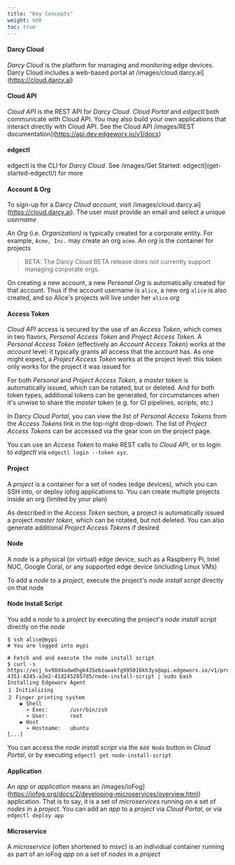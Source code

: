 ```yaml
---
title: "Key Concepts"
weight: 600
toc: true
---
```


#### Darcy Cloud

_Darcy Cloud_ is the platform for managing and monitoring edge devices. Darcy Cloud includes a web-based portal at /images/cloud.darcy.ai](https://cloud.darcy.ai)

#### Cloud API

_Cloud API_ is the REST API for _Darcy Cloud_. _Cloud Portal_ and _edgectl_ both communicate with Cloud API. You may also build your own applications that interact directly with Cloud API. See the Cloud API /images/REST documentation](https://api.dev.edgeworx.io/v1/docs)

#### edgectl

edgectl is the CLI for _Darcy Cloud_. See /images/Get Started: edgectl](get-started-edgectl/) for more

#### Account & Org

To sign-up for a Darcy _Cloud_ _account_, visit /images/cloud.darcy.ai](https://cloud.darcy.ai). The user must provide an email and  select a unique _username_

An _Org_ (i.e. _Organization)_ is typically created for a corporate entity. For example, `Acme, Inc.` may create an org `acme`. An _org_ is the container for projects

> BETA: The Darcy Cloud BETA release does not currently support managing corporate orgs.

On creating a new account, a new _Personal Org_ is automatically created for that account. Thus if the account username is `alice`, a new org `alice` is also created, and so Alice's projects will live under her `alice` _org_

#### Access Token

_Cloud API_ access is secured by the use of an _Access Token_, which comes in two flavors, _Personal Access Token_ and _Project Access Token_. A _Personal Access Token_ (effectively an _Account Access Token_) works at the _account_ level: it typically grants all access that the account has. As one might expect, a _Project Access Token_ works at the project level: this token only works for the project it was issued for

For both _Personal_ and _Project Access Token_, a _master_ token is automatically issued, which can be rotated, but or deleted. And for both token types, additional tokens can be generated, for circumstances when it's unwise to share the _master_ token (e.g. for CI pipelines, scripts, etc.)

In Darcy _Cloud Portal_, you can view the list of _Personal Access Tokens_ from the _Access Tokens_ link in the top-right drop-down. The list of _Project Access Tokens_ can be accessed via the gear icon on the project page.

You can use an _Access Token_ to make REST calls to _Cloud API_, or to login to _edgectl_ via `edgectl login --token xyz`.

#### Project

A _project_ is a container for a set of nodes (edge devices), which you can SSH into, or deploy iofog applications to. You can create multiple projects inside an org (limited by your plan)

As described in the _Access Token_ section, a project is automatically issued a project _master token_, which can be rotated, but not deleted. You can also generate additional _Project Access Tokens_ if desired

#### Node

A _node_ is a physical (or virtual) edge device, such as a Raspberry Pi, Intel NUC, Google Coral, or any supported edge device (including Linux VMs)

To add a _node_ to a _project_, execute the project's _node install script_ directly on that node

#### Node Install Script

You add a _node_ to a _project_ by executing the project's _node install script_ directly on the _node_

```
$ ssh alice@mypi
# You are logged into mypi

# Fetch and and execute the node install script
$ curl -s https://ecj_hv98d4adwdhgk435ebzuwakfg995016kh3ys@api.edgeworx.io/v1/project/6077569f-4351-4245-a3e2-41d2452857d5/node-install-script | sudo bash
Installing Edgeworx Agent
１ Initializing
２ Finger printing system
    ▶ Shell
      ∙ Exec:       /usr/bin/zsh
      ∙ User:       root
    ▶ Host
      ∙ Hostname:   ubuntu
[...]
```

You can access the _node install script_ via the `Add Node` button in _Cloud Portal_, or by executing `edgectl get node-install-script`

#### Application

An _app_ or _application_ means an /images/ioFog](https://iofog.org/docs/2/developing-microservices/overview.html) application. That is to say, it is a set of _microservices_ running on a set of _nodes_ in a _project_. You can add an _app_ to a _project_ via _Cloud Portal_, or via `edgectl deploy app`

#### Microservice

A _microservice_ (often shortened to _msvc_) is an individual container running as part of an ioFog _app_ on a set of _nodes_ in a _project_
